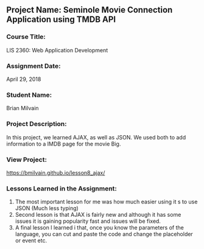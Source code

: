 ## Project Name:  Seminole Movie Connection Application using TMDB API

### Course Title:
LIS 2360:  Web Application Development

### Assignment Date:  
April 29, 2018

### Student Name:  
Brian Milvain

### Project Description:
In this project, we learned AJAX, as well as JSON. We used both to add information to a IMDB page for the movie Big.

### View Project:
https://bmilvain.github.io/lesson8_ajax/

### Lessons Learned in the Assignment:
1. The most important lesson for me was how much easier using it s to use JSON (Much less typing) 
2. Second lesson is that AJAX is fairly new and although it has some issues it is gaining popularity fast and issues will be fixed.
3. A final lesson I learned i that, once you know the parameters of the language, you can cut and paste the code and change the placeholder or event etc.
